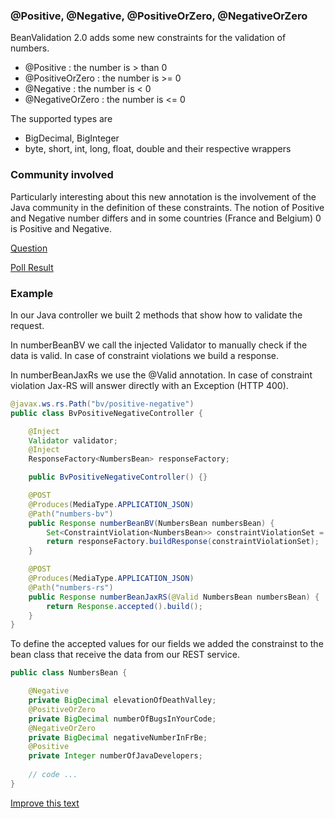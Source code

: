 ### @Positive, @Negative, @PositiveOrZero, @NegativeOrZero
BeanValidation 2.0 adds some new constraints for the validation of numbers.

- @Positive : the number is > than 0
- @PositiveOrZero : the number is >= 0
- @Negative : the number is < 0
- @NegativeOrZero : the number is <= 0

The supported types are
- BigDecimal, BigInteger
- byte, short, int, long, float, double and their respective wrappers

### Community involved

Particularly interesting about this new annotation is the involvement of the Java community in the definition of these constraints.
The notion of Positive and Negative number differs and in some countries (France and Belgium) 0 is Positive and Negative.

[Question](http://beanvalidation.org/news/2017/05/12/feedback-on-positive-and-negative-constraints/)

[Poll Result](http://lists.jboss.org/pipermail/beanvalidation-dev/2017-May/001346.html)

### Example

In our Java controller we built 2 methods that show how to validate the request.

In numberBeanBV we call the injected Validator to manually check if the data is valid. In case of constraint violations we build a response.

In numberBeanJaxRs we use the @Valid annotation. In case of constraint violation Jax-RS will answer directly with an Exception (HTTP 400). 
```java
@javax.ws.rs.Path("bv/positive-negative")
public class BvPositiveNegativeController {

    @Inject
    Validator validator;
    @Inject
    ResponseFactory<NumbersBean> responseFactory;

    public BvPositiveNegativeController() {}

    @POST
    @Produces(MediaType.APPLICATION_JSON)
    @Path("numbers-bv")
    public Response numberBeanBV(NumbersBean numbersBean) {
        Set<ConstraintViolation<NumbersBean>> constraintViolationSet = validator.validate(numbersBean);
        return responseFactory.buildResponse(constraintViolationSet);
    }

    @POST
    @Produces(MediaType.APPLICATION_JSON)
    @Path("numbers-rs")
    public Response numberBeanJaxRS(@Valid NumbersBean numbersBean) {
        return Response.accepted().build();
    }
}
```

To define the accepted values for our fields we added the constrainst to the bean class that receive the data from our REST service. 
```java
public class NumbersBean {

    @Negative
    private BigDecimal elevationOfDeathValley;
    @PositiveOrZero
    private BigDecimal numberOfBugsInYourCode;
    @NegativeOrZero
    private BigDecimal negativeNumberInFrBe;
    @Positive
    private Integer numberOfJavaDevelopers;
    
    // code ...
}
```

[Improve this text](https://github.com/marco76/java-demo/tree/master/client/src/src/assets/public/pages/bv/bv-positive-zero/bv-positive-negative-zero.md)
